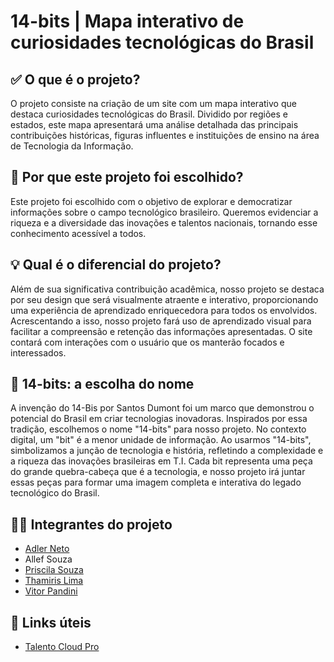 # 14-bits | Mapa interativo de curiosidades tecnológicas do Brasil


## ✅ O que é o projeto?
O projeto consiste na criação de um site com um mapa interativo que destaca curiosidades tecnológicas do Brasil. Dividido por regiões e estados, este mapa apresentará uma análise detalhada das principais contribuições históricas, figuras influentes e instituições de ensino na área de Tecnologia da Informação.

## 🎯 Por que este projeto foi escolhido?
Este projeto foi escolhido com o objetivo de explorar e democratizar informações sobre o campo tecnológico brasileiro. Queremos evidenciar a riqueza e a diversidade das inovações e talentos nacionais, tornando esse conhecimento acessível a todos.

## 💡 Qual é o diferencial do projeto?
Além de sua significativa contribuição acadêmica, nosso projeto se destaca por seu design que será visualmente atraente e interativo, proporcionando uma experiência de aprendizado enriquecedora para todos os envolvidos. Acrescentando a isso, nosso projeto fará uso de aprendizado visual para facilitar a compreensão e retenção das informações apresentadas. O site contará com interações com o usuário que os manterão focados e interessados.

## 📢 14-bits: a escolha do nome
A invenção do 14-Bis por Santos Dumont foi um marco que demonstrou o potencial do Brasil em criar tecnologias inovadoras. Inspirados por essa tradição, escolhemos o nome "14-bits" para nosso projeto. No contexto digital, um "bit" é a menor unidade de informação. Ao usarmos "14-bits", simbolizamos a junção de tecnologia e história, refletindo a complexidade e a riqueza das inovações brasileiras em T.I. Cada bit representa uma peça do grande quebra-cabeça que é a tecnologia, e nosso projeto irá juntar essas peças para formar uma imagem completa e interativa do legado tecnológico do Brasil.

## 👨‍💻 Integrantes do projeto
- [Adler Neto](https://github.com/adler-neto)
- Allef Souza
- [Priscila Souza](https://github.com/priscilahilario)
- [Thamiris Lima](https://github.com/thamirislimadc)
- [Vitor Pandini](https://github.com/VitorPandini)

## 🔗 Links úteis
- [Talento Cloud Pro](https://pages.prozeducacao.com.br/lp-proz-tecnologia-talento-cloud)
